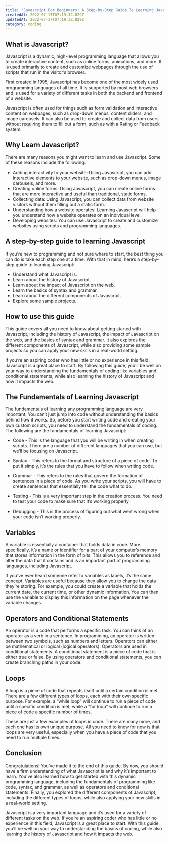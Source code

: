 ```yaml
---
title: "Javascript For Beginners: A Step-by-Step Guide To Learning Javascript"
createdAt: 2022-07-17T07:19:32.829Z
updatedAt: 2022-07-17T07:19:32.829Z
category: coding
---
```


## What is Javascript?

Javascript is a dynamic, high-level programming language that allows you to create interactive content, such as online forms, animations, and more. It is used primarily to create and customize webpages through the use of scripts that run in the visitor’s browser.

First created in 1995, Javascript has become one of the most widely used programming languages of all time. It is supported by most web browsers and is used for a variety of different tasks in both the backend and frontend of a website.

Javascript is often used for things such as form validation and interactive content on webpages, such as drop-down menus, content sliders, and image carousels. It can also be used to create and collect data from users without requiring them to fill out a form, such as with a Rating or Feedback system.

## Why Learn Javascript?

There are many reasons you might want to learn and use Javascript. Some of these reasons include the following:

- Adding interactivity to your website: Using Javascript, you can add interactive elements to your website, such as drop-down menus, image carousels, and more.
- Creating online forms: Using Javascript, you can create online forms that are more interactive and useful than traditional, static forms.
- Collecting data: Using Javascript, you can collect data from website visitors without them filling out a static form.
- Understanding how a website operates: Learning Javascript will help you understand how a website operates on an individual level.
- Developing websites: You can use Javascript to create and customize websites using scripts and programming languages.

## A step-by-step guide to learning Javascript

If you’re new to programming and not sure where to start, the best thing you can do is take each step one at a time. With that in mind, here’s a step-by-step guide to learning Javascript:

- Understand what Javascript is.
- Learn about the history of Javascript.
- Learn about the impact of Javascript on the web.
- Learn the basics of syntax and grammar.
- Learn about the different components of Javascript.
- Explore some sample projects.

## How to use this guide

This guide covers all you need to know about getting started with Javascript, including the history of Javascript, the impact of Javascript on the web, and the basics of syntax and grammar. It also explores the different components of Javascript, while also providing some sample projects so you can apply your new skills in a real-world setting.

If you’re an aspiring coder who has little or no experience in this field, Javascript is a great place to start. By following this guide, you’ll be well on your way to understanding the fundamentals of coding like variables and conditional statements, while also learning the history of Javascript and how it impacts the web.

## The Fundamentals of Learning Javascript

The fundamentals of learning any programming language are very important. You can’t just jump into code without understanding the basics behind how it works. So, before you start writing code and creating your own custom scripts, you need to understand the fundamentals of coding. The following are the fundamentals of learning Javascript:

- Code - This is the language that you will be writing in when creating scripts. There are a number of different languages that you can use, but we’ll be focusing on Javascript.

- Syntax - This refers to the format and structure of a piece of code. To put it simply, it’s the rules that you have to follow when writing code.

- Grammar - This refers to the rules that govern the formation of sentences in a piece of code. As you write your scripts, you will have to create sentences that essentially tell the code what to do.

- Testing - This is a very important step in the creation process. You need to test your code to make sure that it’s working properly.

- Debugging - This is the process of figuring out what went wrong when your code isn’t working properly.

## Variables

A variable is essentially a container that holds data in code. More specifically, it’s a name or identifier for a part of your computer’s memory that stores information in the form of bits. This allows you to reference and alter the data that it contains and is an important part of programming languages, including Javascript.

If you’ve ever heard someone refer to variables as labels, it’s the same concept. Variables are useful because they allow you to change the data they’re storing. For example, you could create a variable that holds the current date, the current time, or other dynamic information. You can then use the variable to display this information on the page whenever the variable changes.

## Operators and Conditional Statements

An operator is a code that performs a specific task. You can think of an operator as a verb in a sentence. In programming, an operator is written between two symbols, such as numbers and letters. Operators can either be mathematical or logical (logical operators).
Operators are used in conditional statements. A conditional statement is a piece of code that is either true or false. By using operators and conditional statements, you can create branching paths in your code.

## Loops

A loop is a piece of code that repeats itself until a certain condition is met. There are a few different types of loops, each with their own specific purpose. For example, a “while loop” will continue to run a piece of code until a specific condition is met, while a “for loop” will continue to run a piece of code a specific number of times.

These are just a few examples of loops in code. There are many more, and each one has its own unique purpose. All you need to know for now is that loops are very useful, especially when you have a piece of code that you need to run multiple times.

## Conclusion

Congratulations! You’ve made it to the end of this guide. By now, you should have a firm understanding of what Javascript is and why it’s important to learn. You’ve also learned how to get started with this dynamic programming language, including the fundamentals of programming like code, syntax, and grammar, as well as operators and conditional statements. Finally, you explored the different components of Javascript, including the different types of loops, while also applying your new skills in a real-world setting.

Javascript is a very important language and it’s used for a variety of different tasks on the web. If you’re an aspiring coder who has little or no experience in this field, Javascript is a great place to start. With this guide, you’ll be well on your way to understanding the basics of coding, while also learning the history of Javascript and how it impacts the web.
